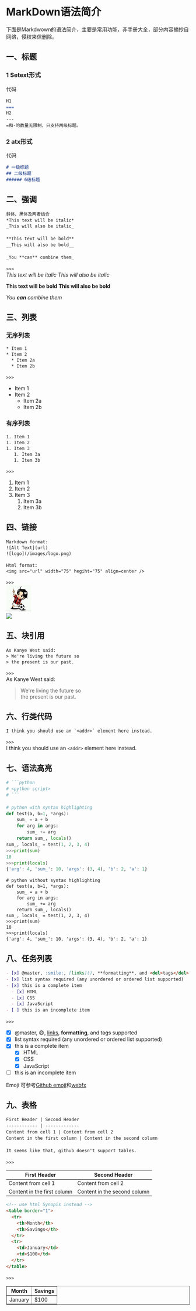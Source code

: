 MarkDown语法简介
=============================

下面是Markdwown的语法简介，主要是常用功能，非手册大全，部分内容摘抄自网络，侵权来信删除。  

## 一、标题  

### 1 Setext形式  
代码  
```markdown
H1
===
H2
---
=和-的数量无限制，只支持两级标题。
```  

### 2 atx形式  
代码  
```markdown  
# 一级标题
## 二级标题
###### 6级标题
```  


## 二、强调  
```markdown
斜体、黑体及两者结合
*This text will be italic*
_This will also be italic_

**This text will be bold**
__This will also be bold__

_You **can** combine them_
```  
`>>>`  
*This text will be italic*
_This will also be italic_

**This text will be bold**
__This will also be bold__

_You **can** combine them_

## 三、列表  
### 无序列表  
```
* Item 1
* Item 2
  * Item 2a
  * Item 2b
```  
`>>>`  
* Item 1
* Item 2
  * Item 2a
  * Item 2b

### 有序列表  
```
1. Item 1
1. Item 2
1. Item 3
   1. Item 3a
   1. Item 3b
```
`>>>`  
1. Item 1
1. Item 2
1. Item 3
   1. Item 3a
   1. Item 3b

## 四、链接  
```
Markdown format: 
![Alt Text](url)
![logo](/images/logo.png)

Html format:
<img src="url" width="75" hegiht="75" align=center />
```  
`>>>`  
![logo](/images/logo.png)  
<img src="https://github.githubassets.com/images/modules/logos_page/GitHub-Mark.png" width="75" hegiht="75" align=center />  

## 五、块引用
```
As Kanye West said:
> We're living the future so
> the present is our past.
```  
`>>>`  
As Kanye West said:  
> We're living the future so  
> the present is our past.  

## 六、行类代码
```
I think you should use an `<addr>` element here instead.
```
`>>>`  
I think you should use an `<addr>` element here instead.  

## 七、语法高亮
```python
# ```python
# <python script>
# ```

# python with syntax highlighting
def test(a, b=1, *args):
    sum_ = a + b
    for arg in args:
        sum_ += arg
    return sum_, locals()
sum_, locals_ = test(1, 2, 3, 4)
>>>print(sum)
10
>>>print(locals)
{'arg': 4, 'sum_': 10, 'args': (3, 4), 'b': 2, 'a': 1}
```

```
# python without syntax highlighting
def test(a, b=1, *args):
    sum_ = a + b
    for arg in args:
        sum_ += arg
    return sum_, locals()
sum_, locals_ = test(1, 2, 3, 4)
>>>print(sum)
10
>>>print(locals)
{'arg': 4, 'sum_': 10, 'args': (3, 4), 'b': 2, 'a': 1}
```

## 八、任务列表
```markdown
- [x] @master, :smile:, [links](), **formatting**, and <del>tags</del> supported
- [x] list syntax required (any unordered or ordered list supported)
- [x] this is a complete item
  - [x] HTML
  - [x] CSS
  - [x] JavaScript
- [ ] this is an incomplete item
```  
`>>>`  
- [x] @master, :smile:, [links](#八、任务列表), **formatting**, and <del>tags</del> supported
- [x] list syntax required (any unordered or ordered list supported)
- [x] this is a complete item
  - [x] HTML
  - [x] CSS
  - [x] JavaScript
- [ ] this is an incomplete item  

Emoji 可参考[Github emoji](https://github.com/ikatyang/emoji-cheat-sheet/blob/master/README.md)和[webfx](https://www.webfx.com/tools/emoji-cheat-sheet/)

## 九、表格
```markdown
First Header | Second Header
------------ | -------------
Content from cell 1 | Content from cell 2
Content in the first column | Content in the second column

It seems like that, github doesn't support tables.
```
`>>>`  

| First Header | Second Header  |  
| ------------ | -------------  |  
| Content from cell 1 | Content from cell 2  |  
| Content in the first column | Content in the second column  |  

```html
<!-- use html Synopis instead -->
<table border="1">  
  <tr>  
    <th>Month</th>  
    <th>Savings</th>  
  </tr>  
  <tr>  
    <td>January</td>  
    <td>$100</td>  
  </tr>  
</table> 
```
`>>>`  
<table border="1">  
  <tr>  
    <th>Month</th>  
    <th>Savings</th>  
  </tr>  
  <tr>  
    <td>January</td>  
    <td>$100</td>  
  </tr>  
</table>  
